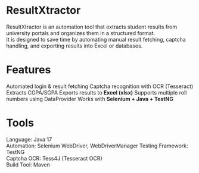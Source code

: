 # ResultXtractor

ResultXtractor is an automation tool that extracts student results from university portals and organizes them in a structured format.  
It is designed to save time by automating manual result fetching, captcha handling, and exporting results into Excel or databases.

# Features
Automated login & result fetching
Captcha recognition with OCR (Tesseract) 
Extracts CGPA/SGPA 
Exports results to **Excel (xlsx)** 
Supports multiple roll numbers using DataProvider
Works with **Selenium + Java + TestNG**  

# Tools
Language: Java 17  
Automation: Selenium WebDriver, WebDriverManager
Testing Framework: TestNG  
Captcha OCR: Tess4J (Tesseract OCR)  
Build Tool: Maven  
